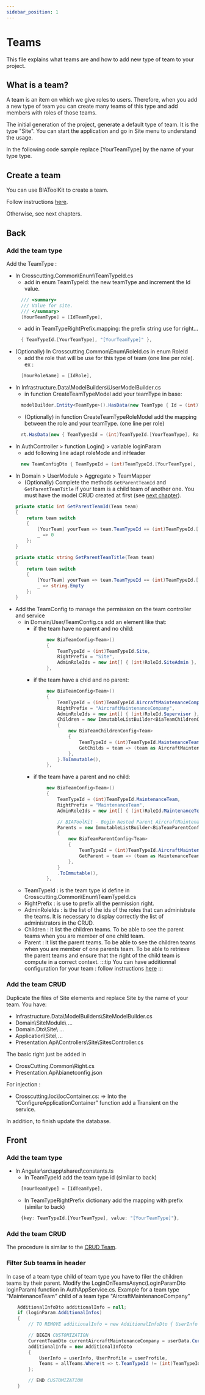 ```yaml
---
sidebar_position: 1
---
```


# Teams
This file explains what teams are and how to add new type of team to your project.

## What is a team?
A team is an item on which we give roles to users.
Therefore, when you add a new type of team you can create many teams of this type and add members with roles of those teams.

The initial generation of the project, generate a default type of team. It is the type "Site".
You can start the application and go in Site menu to understand the usage.

In the following code sample replace [YourTeamType] by the name of your type type.

## Create a team
You can use BIAToolKit to create a team. 

Follow instructions [here](../../10-Introduction/30-TryIt/60-CreateYourFirstTeam.md).

Otherwise, see next chapters.

## Back
### Add the team type

Add the TeamType :
- In Crosscutting.Common\Enum\TeamTypeId.cs 
  - add in enum TeamTypeId: the new teamType and increment the Id value.
  ```csharp
    /// <summary>
    /// Value for site.
    /// </summary>
    [YourTeamType] = [IdTeamType],
  ```
  - add in TeamTypeRightPrefix.mapping: the prefix string use for right...
  ```csharp
    { TeamTypeId.[YourTeamType], "[YourTeamType]" },
  ```
- (Optionally) In Crosscutting.Common\Enum\RoleId.cs in enum RoleId
  - add the role that will be use for this type of team (one line per role). ex :
  ```csharp
    [YourRoleName] = [IdRole],
  ```  
- In Infrastructure.Data\ModelBuilders\UserModelBuilder.cs
  - in function CreateTeamTypeModel add your teamType in base:
  ```csharp
    modelBuilder.Entity<TeamType>().HasData(new TeamType { Id = (int)TeamTypeId.[YourTeamType], Name = "[YourTeamType]" });
  ```
  - (Optionally) in function CreateTeamTypeRoleModel add the mapping between the role and your teamType. (one line per role)
  ```csharp
    rt.HasData(new { TeamTypesId = (int)TeamTypeId.[YourTeamType], RolesId = (int)RoleId.[YourRoleName] });
  ```
- In AuthController > function Login() > variable loginParam
  - add following line adapt roleMode and inHeader
  ```csharp
    new TeamConfigDto { TeamTypeId = (int)TeamTypeId.[YourTeamType], RoleMode = RoleMode.AllRoles, InHeader = true },
  ```
- In Domain > UserModule > Aggregate > TeamMapper
  - (Optionally) Complete the methods `GetParentTeamId` and `GetParentTeamTitle` if your team is a child team of another one. You must have the model CRUD created at first (see [next chapter](#add-the-team-crud)).
  ```csharp
  private static int GetParentTeamId(Team team)
  {
      return team switch
      {
          [YourTeam] yourTeam => team.TeamTypeId == (int)TeamTypeId.[YourTeamType] ? yourTeam.ParentTeamId : 0,
          _ => 0
      };
  }

  private static string GetParentTeamTitle(Team team)
  {
      return team switch
      {
          [YourTeam] yourTeam => team.TeamTypeId == (int)TeamTypeId.[YourTeamType] ? yourTeam.Parent.Title : string.Empty,
          _ => string.Empty
      };
  }
  ```
- Add the TeamConfig to manage the permission on the team controller and service
  - in Domain/User/TeamConfig.cs add an element like that:
    - if the team have no parent and no child:
    ```csharp
            new BiaTeamConfig<Team>()
            {
                TeamTypeId = (int)TeamTypeId.Site,
                RightPrefix = "Site",
                AdminRoleIds = new int[] { (int)RoleId.SiteAdmin },
            },
    ```
    - if the team have a chid and no parent:
    ```csharp
            new BiaTeamConfig<Team>()
            {
                TeamTypeId = (int)TeamTypeId.AircraftMaintenanceCompany,
                RightPrefix = "AircraftMaintenanceCompany",
                AdminRoleIds = new int[] { (int)RoleId.Supervisor },
                Children = new ImmutableListBuilder<BiaTeamChildrenConfig<Team>>
                {
                    new BiaTeamChildrenConfig<Team>
                    {
                        TeamTypeId = (int)TeamTypeId.MaintenanceTeam,
                        GetChilds = team => (team as AircraftMaintenanceCompany).MaintenanceTeams,
                    },
                }.ToImmutable(),
            },
    ```
    - if the team have a parent and no child:
    ```csharp
            new BiaTeamConfig<Team>()
            {
                TeamTypeId = (int)TeamTypeId.MaintenanceTeam,
                RightPrefix = "MaintenanceTeam",
                AdminRoleIds = new int[] { (int)RoleId.MaintenanceTeamAdmin },

                // BIAToolKit - Begin Nested Parent AircraftMaintenanceCompany
                Parents = new ImmutableListBuilder<BiaTeamParentConfig<Team>>
                {
                    new BiaTeamParentConfig<Team>
                    {
                        TeamTypeId = (int)TeamTypeId.AircraftMaintenanceCompany,
                        GetParent = team => (team as MaintenanceTeam).AircraftMaintenanceCompany,
                    },
                }
                .ToImmutable(),
            },
    ```
  - TeamTypeId : is the team type id define in Crosscutting.Common\Enum\TeamTypeId.cs 
  - RightPrefix : is use to prefix all the permission right.
  - AdminRoleIds : is the list of the ids of the roles that can administrate the teams. It is necessary to display correctly the list of administrators in the CRUD.
  - Children : it list the children teams. To be able to see the parent teams when you are member of one child team.
  - Parent : it list the parent teams. To be able to see the children teams when you are member of one parents team. To be able to retrieve the parent teams and ensure that the right of the child team is compute in a correct context.
:::tip
You can have additionnal configuration for your team : follow instructions [here](../../10-Introduction/30-TryIt/60-CreateYourFirstTeam.md#additionnal-configuration)
:::

### Add the team CRUD

Duplicate the files of Site elements and replace Site by the name of your team.
You have: 
- Infrastructure.Data\ModelBuilders\SiteModelBuilder.cs
- Domain\SiteModule\ ...
- Domain.Dto\Site\ ...
- Application\Site\ ...
- Presentation.Api\Controllers\Site\SitesController.cs

The basic right just be added in
- CrossCutting.Common\Right.cs
- Presentation.Api\bianetconfig.json
  
For injection :
- Crosscutting.Ioc\IocContainer.cs:
    => Into the “ConfigureApplicationContainer” function add a Transient on the service.

In addition, to finish update the database.

## Front
### Add the team type
- In Angular\src\app\shared\constants.ts
  - In TeamTypeId add the team type id (similar to back)
  ```ts
    [YourTeamType] = [IdTeamType],
  ```
  - In TeamTypeRightPrefix dictionary add the mapping with prefix (similar to back) 
  ```ts
    {key: TeamTypeId.[YourTeamType], value: "[YourTeamType]"},
  ```

### Add the team CRUD
The procedure is similar to the [CRUD Team](../../10-Introduction/30-TryIt/60-CreateYourFirstTeam.md).

### Filter Sub teams in header
In case of a team type child of team type you have to filer the children teams by their parent.
Modify the LoginOnTeamsAsync(LoginParamDto loginParam) function in AuthAppService.cs.
Example for a team type "MaintenanceTeam" child of a team type "AircraftMaintenanceCompany"
```csharp
    AdditionalInfoDto additionalInfo = null;
    if (loginParam.AdditionalInfos)
    {
        // TO REMOVE additionalInfo = new AdditionalInfoDto { UserInfo = userInfo, UserProfile = userProfile, Teams = allTeams.ToList() };

        // BEGIN CUSTOMIZATION
        CurrentTeamDto currentAircraftMaintenanceCompany = userData.CurrentTeams?.FirstOrDefault(ct => ct.TeamTypeId == (int)TeamTypeId.AircraftMaintenanceCompany);
        additionalInfo = new AdditionalInfoDto
        {
            UserInfo = userInfo, UserProfile = userProfile,
            Teams = allTeams.Where(t => t.TeamTypeId != (int)TeamTypeId.MaintenanceTeam || t.ParentTeamId == currentAircraftMaintenanceCompany?.TeamId).ToList(),
        };

        // END CUSTOMIZATION
    }
```